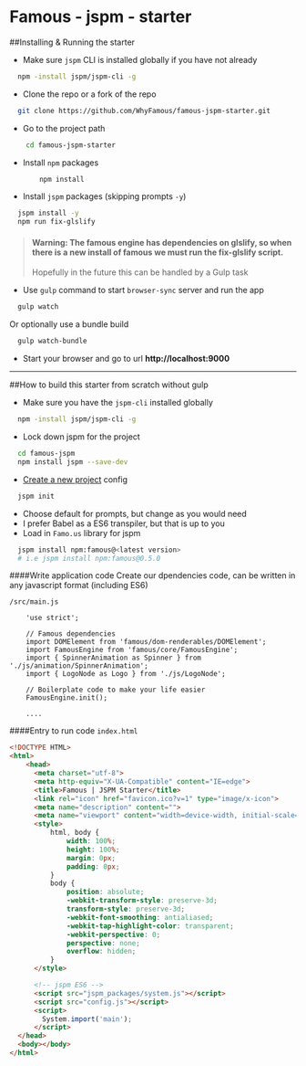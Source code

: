 # Famous - jspm - starter

##Installing & Running the starter
 - Make sure `jspm` CLI is installed globally if you have not already  

  ```bash
    npm -install jspm/jspm-cli -g
  ```

 - Clone the repo or a fork of the repo

  ```bash
    git clone https://github.com/WhyFamous/famous-jspm-starter.git
  ```

 - Go to the project path

  ```bash
      cd famous-jspm-starter
  ```

 - Install `npm` packages

    ```bash
        npm install
    ```

 - Install `jspm` packages (skipping prompts `-y`)

  ```bash
    jspm install -y  
    npm run fix-glslify  
  ```
> #### Warning: The famous engine has dependencies on glslify, so when there is a new install of famous we must run the fix-glslify script.
> Hopefully in the future this can be handled by a Gulp task

 - Use `gulp` command to start `browser-sync` server and run the app

  ```bash
    gulp watch
  ```

  Or optionally use a bundle build

  ```bash
    gulp watch-bundle
  ```

 - Start your browser and go to url **http://localhost:9000**  

---  

##How to build this starter from scratch without gulp

 - Make sure you have the `jspm-cli` installed globally

  ```bash
    npm -install jspm/jspm-cli -g
  ```

 - Lock down jspm for the project

  ```bash
    cd famous-jspm
    npm install jspm --save-dev
  ```

 - [Create a new project][1] config

  ```bash
    jspm init
  ```

 - Choose default for prompts, but change as you would need
 - I prefer Babel as a ES6 transpiler, but that is up to you
 - Load in `Famo.us` library for jspm

  ```bash
    jspm install npm:famous@<latest version>
    # i.e jspm install npm:famous@0.5.0
  ```

####Write application code
Create our dpendencies code, can be written in any javascript format (including ES6)

`/src/main.js`
```
    'use strict';

    // Famous dependencies
    import DOMElement from 'famous/dom-renderables/DOMElement';
    import FamousEngine from 'famous/core/FamousEngine';
    import { SpinnerAnimation as Spinner } from './js/animation/SpinnerAnimation';
    import { LogoNode as Logo } from './js/LogoNode';

    // Boilerplate code to make your life easier
    FamousEngine.init();

    ....

```
####Entry to run code
`index.html`
```html
<!DOCTYPE HTML>
<html>
    <head>
      <meta charset="utf-8">
      <meta http-equiv="X-UA-Compatible" content="IE=edge">
      <title>Famous | JSPM Starter</title>
      <link rel="icon" href="favicon.ico?v=1" type="image/x-icon">
      <meta name="description" content="">
      <meta name="viewport" content="width=device-width, initial-scale=1">
      <style>
          html, body {
              width: 100%;
              height: 100%;
              margin: 0px;
              padding: 0px;
          }
          body {
              position: absolute;
              -webkit-transform-style: preserve-3d;
              transform-style: preserve-3d;
              -webkit-font-smoothing: antialiased;
              -webkit-tap-highlight-color: transparent;
              -webkit-perspective: 0;
              perspective: none;
              overflow: hidden;
          }
      </style>

      <!-- jspm ES6 -->
      <script src="jspm_packages/system.js"></script>
      <script src="config.js"></script>
      <script>
        System.import('main');
      </script>
  </head>
  <body></body>
</html>
```

[1]: https://github.com/jspm/jspm-cli/wiki/Getting-Started#2-create-a-project
